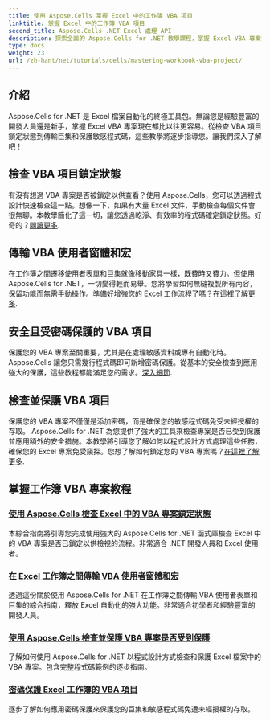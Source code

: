 ```yaml
---
title: 使用 Aspose.Cells 掌握 Excel 中的工作簿 VBA 項目
linktitle: 掌握 Excel 中的工作簿 VBA 項目
second_title: Aspose.Cells .NET Excel 處理 API
description: 探索全面的 Aspose.Cells for .NET 教學課程，掌握 Excel VBA 專案鎖定狀態檢查、使用者表單傳輸和 VBA 專案保護。
type: docs
weight: 23
url: /zh-hant/net/tutorials/cells/mastering-workbook-vba-project/
---
```

## 介紹

Aspose.Cells for .NET 是 Excel 檔案自動化的終極工具包。無論您是經驗豐富的開發人員還是新手，掌握 Excel VBA 專案現在都比以往更容易。從檢查 VBA 項目鎖定狀態到傳輸巨集和保護敏感程式碼，這些教學將逐步指導您。讓我們深入了解吧！

## 檢查 VBA 項目鎖定狀態

有沒有想過 VBA 專案是否被鎖定以供查看？使用 Aspose.Cells，您可以透過程式設計快速檢查這一點。想像一下，如果有大量 Excel 文件，手動檢查每個文件會很無聊。本教學簡化了這一切，讓您透過乾淨、有效率的程式碼確定鎖定狀態。好奇的？[閱讀更多](./check-vba-project-lock-status/).

## 傳輸 VBA 使用者窗體和宏

在工作簿之間遷移使用者表單和巨集就像移動家具一樣，既費時又費力。但使用 Aspose.Cells for .NET，一切變得輕而易舉。您將學習如何無縫複製所有內容，保留功能而無需手動操作。準備好增強您的 Excel 工作流程了嗎？[在這裡了解更多](./transfer-vba-user-form-and-macro/).

## 安全且受密碼保護的 VBA 項目

保護您的 VBA 專案至關重要，尤其是在處理敏感資料或專有自動化時。 Aspose.Cells 讓您只需幾行程式碼即可新增密碼保護。從基本的安全檢查到應用強大的保護，這些教程都能滿足您的需求。[深入細節](./password-protect-vba-projects/).

## 檢查並保護 VBA 項目

保護您的 VBA 專案不僅僅是添加密碼，而是確保您的敏感程式碼免受未經授權的存取。 Aspose.Cells for .NET 為您提供了強大的工具來檢查專案是否已受到保護並應用額外的安全措施。本教學將引導您了解如何以程式設計方式處理這些任務，確保您的 Excel 專案免受窺探。您想了解如何鎖定您的 VBA 專案嗎？[在這裡了解更多](./check-and-secure-vba-projects-is-protected/).

## 掌握工作簿 VBA 專案教程
### [使用 Aspose.Cells 檢查 Excel 中的 VBA 專案鎖定狀態](./check-vba-project-lock-status/)
本綜合指南將引導您完成使用強大的 Aspose.Cells for .NET 函式庫檢查 Excel 中的 VBA 專案是否已鎖定以供檢視的流程。非常適合 .NET 開發人員和 Excel 使用者。
### [在 Excel 工作簿之間傳輸 VBA 使用者窗體和宏](./transfer-vba-user-form-and-macro/)
透過這份關於使用 Aspose.Cells for .NET 在工作簿之間傳輸 VBA 使用者表單和巨集的綜合指南，釋放 Excel 自動化的強大功能。非常適合初學者和經驗豐富的開發人員。
### [使用 Aspose.Cells 檢查並保護 VBA 專案是否受到保護](./check-and-secure-vba-projects-is-protected/)
了解如何使用 Aspose.Cells for .NET 以程式設計方式檢查和保護 Excel 檔案中的 VBA 專案。包含完整程式碼範例的逐步指南。
### [密碼保護 Excel 工作簿的 VBA 項目](./password-protect-vba-projects/)
逐步了解如何應用密碼保護來保護您的巨集和敏感程式碼免遭未經授權的存取。